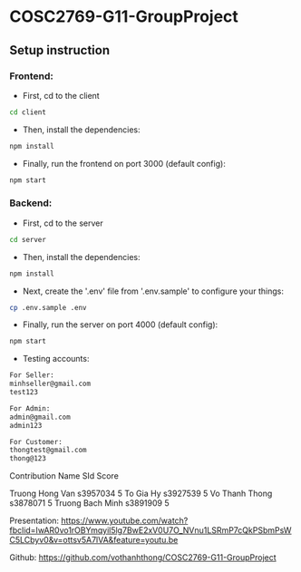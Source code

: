 # COSC2769-G11-GroupProject

## Setup instruction

### Frontend:

- First, cd to the client

```bash
cd client
```

- Then, install the dependencies:

```bash
npm install
```

- Finally, run the frontend on port 3000 (default config):

```bash
npm start
```

### Backend:

- First, cd to the server

```bash
cd server
```

- Then, install the dependencies:

```bash
npm install
```

- Next, create the '.env' file from '.env.sample' to configure your things:

```bash
cp .env.sample .env
```

- Finally, run the server on port 4000 (default config):

```bash
npm start
```

- Testing accounts:

```bash
For Seller:
minhseller@gmail.com
test123
```

```bash
For Admin:
admin@gmail.com
admin123
```

```bash
For Customer:
thongtest@gmail.com
thong@123
```

Contribution
     Name              SId      Score

Truong Hong Van      s3957034     5
To Gia Hy            s3927539     5
Vo Thanh Thong       s3878071     5
Truong Bach Minh     s3891909     5

Presentation:
https://www.youtube.com/watch?fbclid=IwAR0vo1rOBYmqyil5lg7BwE2xV0U7O_NVnu1LSRmP7cQkPSbmPsWC5LCbyv0&v=ottsv5A7lVA&feature=youtu.be

Github: 
https://github.com/vothanhthong/COSC2769-G11-GroupProject